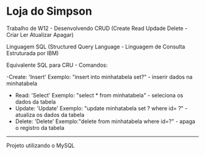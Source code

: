 # Loja do Simpson
Trabalho de W12 - Desenvolvendo CRUD (Create Read Updade Delete - Criar Ler Atualizar Apagar)

Linguagem SQL (Structured Query Language - Linguagem de Consulta Estruturada por IBM)

Equivalente SQL para CRU - Comandos:

-Create: 'Insert' Exemplo: "insert into minhatabela set?" - inserir dados na minhatabela
- Read: 'Select'  Exemplo: "select * from minhatabela" - seleciona os dados da tabela
- Update: 'Update' Exemplo: "update minhatabela set ? where id= ?" - atualiza os dados da tabela
- Delete: 'Delete' Exemplo:"delete from minhatabela where id=?" - apaga o registro da tabela
-----------------------------------------------------------------------------------------------
Projeto utilizando o MySQL
